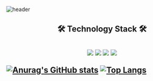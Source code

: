 ![header](https://capsule-render.vercel.app/api?type=Waving&color=auto&height=300&section=header&text=Shin%20Hyeongcheol&fontSize=70&animation=fadeIn&desc=Churany&descSize=30&descAlignY=60&fontAlignY=40)   


<p align="center"> 
  <h2 align="center"> 🛠  Technology Stack 🛠  <h2/>
</p>
<p align="center">
<img src="https://img.shields.io/badge/Python-blue?style=flat&logo=Python&logoColor=white"/>  <img src="https://img.shields.io/badge/c++-green?style=flat&logo=C%2B%2B&logoColor=white"/> <img src="https://img.shields.io/badge/Flutter-blueviolet?style=flat&logo=Flutter&logoColor=white"/> <img src="https://img.shields.io/badge/Kotlin-yellowgreen?style=flat&logo=Kotlin&logoColor=white"/>
</p>

[![Anurag's GitHub stats](https://github-readme-stats.vercel.app/api?username=ShinHyeongcheol)](https://github.com/anuraghazra/github-readme-stats)
[![Top Langs](https://github-readme-stats.vercel.app/api/top-langs/?username=ShinHyeongcheol&layout=compact)](https://github.com/anuraghazra/github-readme-stats)

